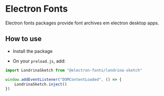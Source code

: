 # Electron Fonts

Electron fonts packages provide font archives em electron desktop apps.

## How to use

* Install the package

* On your `preload.js`, add:

```ts
import LondrinaSketch from "@electron-fonts/londrina-sketch"

window.addEventListener("DOMContentLoaded", () => {
    LondrinaSketch.inject()
})
```